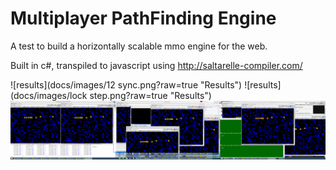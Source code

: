 Multiplayer PathFinding Engine
============================

A test to build a horizontally scalable mmo engine for the web.

Built in c#, transpiled to javascript using http://saltarelle-compiler.com/

![results](docs/images/12 sync.png?raw=true "Results")
![results](docs/images/lock step.png?raw=true "Results")
![results](docs/images/bawlin.png?raw=true "Results")
